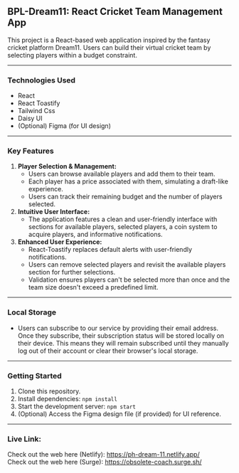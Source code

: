 ## BPL-Dream11: React Cricket Team Management App

This project is a React-based web application inspired by the fantasy cricket platform Dream11. Users can build their virtual cricket team by selecting players within a budget constraint.

---

### Technologies Used

- React
- React Toastify
- Tailwind Css
- Daisy UI
- (Optional) Figma (for UI design)

---

### Key Features

1. **Player Selection & Management:**
   - Users can browse available players and add them to their team.
   - Each player has a price associated with them, simulating a draft-like experience.
   - Users can track their remaining budget and the number of players selected.
2. **Intuitive User Interface:**
   - The application features a clean and user-friendly interface with sections for available players, selected players, a coin system to acquire players, and informative notifications.
3. **Enhanced User Experience:**
   - React-Toastify replaces default alerts with user-friendly notifications.
   - Users can remove selected players and revisit the available players section for further selections.
   - Validation ensures players can't be selected more than once and the team size doesn't exceed a predefined limit.

---

### Local Storage

- Users can subscribe to our service by providing their email address. Once they subscribe, their subscription status will be stored locally on their device. This means they will remain subscribed until they manually log out of their account or clear their browser's local storage.

---

### Getting Started

1. Clone this repository.
2. Install dependencies: `npm install`
3. Start the development server: `npm start`
4. (Optional) Access the Figma design file (if provided) for UI reference.

---

### Live Link:

Check out the web here (Netlify): https://ph-dream-11.netlify.app/  
Check out the web here (Surge): https://obsolete-coach.surge.sh/
